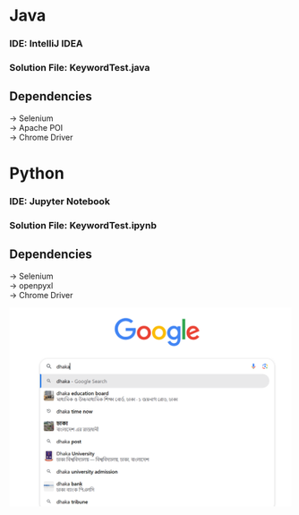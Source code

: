 # Java
### IDE: IntelliJ IDEA
### Solution File: KeywordTest.java
## Dependencies
-> Selenium \
-> Apache POI \
-> Chrome Driver 


# Python
### IDE: Jupyter Notebook
### Solution File: KeywordTest.ipynb
## Dependencies
-> Selenium \
-> openpyxl \
-> Chrome Driver 

![view](search.png)
